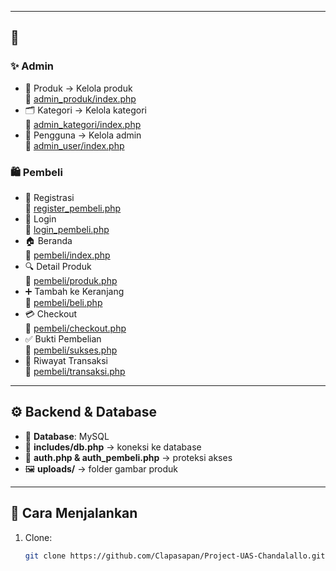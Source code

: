 
---

## 🔑 

### ✨ Admin
- 🧾 Produk → Kelola produk  
  🔗 [admin_produk/index.php](./admin_produk/index.php)
- 🗂️ Kategori → Kelola kategori  
  🔗 [admin_kategori/index.php](./admin_kategori/index.php)
- 👤 Pengguna → Kelola admin  
  🔗 [admin_user/index.php](./admin_user/index.php)

### 🛍️ Pembeli
- 📝 Registrasi  
  🔗 [register_pembeli.php](./register_pembeli.php)
- 🔑 Login  
  🔗 [login_pembeli.php](./login_pembeli.php)
- 🏠 Beranda  
  🔗 [pembeli/index.php](./pembeli/index.php)
- 🔍 Detail Produk  
  🔗 [pembeli/produk.php](./pembeli/produk.php)
- ➕ Tambah ke Keranjang  
  🔗 [pembeli/beli.php](./pembeli/beli.php)
- 💳 Checkout  
  🔗 [pembeli/checkout.php](./pembeli/checkout.php)
- ✅ Bukti Pembelian  
  🔗 [pembeli/sukses.php](./pembeli/sukses.php)
- 📜 Riwayat Transaksi  
  🔗 [pembeli/transaksi.php](./pembeli/transaksi.php)

---

## ⚙️ Backend & Database

- 🔌 **Database**: MySQL  
- 🧠 **includes/db.php** → koneksi ke database  
- 🔐 **auth.php & auth_pembeli.php** → proteksi akses  
- 🖼️ **uploads/** → folder gambar produk

---

## 🚀 Cara Menjalankan

1. Clone:
   ```bash
   git clone https://github.com/Clapasapan/Project-UAS-Chandalallo.git
